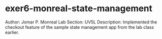 # exer6-monreal-state-management

Author: Jomar P. Monreal
Lab Section: UV5L
Description: Implemented the checkout feature of the sample state management app from the lab class earlier.